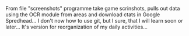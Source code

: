 From file "screenshots" programme take game scrinshots, pulls out data using the OCR module from areas and download ctats in Google Spredhead...
I don't now how to use git, but I sure,  that I will learn soon or later... 
It's version for reorganization of my daily activities... 
